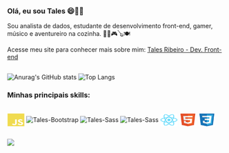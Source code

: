 ### Olá, eu sou Tales 😄✌🏽

Sou analista de dados, estudante de desenvolvimento front-end, gamer, músico e aventureiro na cozinha. 👨‍💻🎮🪕🍽

Acesse meu site para conhecer mais sobre mim: <a href="https://oliveiratales.github.io/" target="_blank"> Tales Ribeiro - Dev. Front-end </a>
##

![Anurag's GitHub stats](https://github-readme-stats.vercel.app/api?username=oliveiratales&show_icons=true&theme=dark)
![Top Langs](https://github-readme-stats.vercel.app/api/top-langs/?username=oliveiratales&theme=dark&layout=compact)


### Minhas principais skills:  
<div style="display: inline_block"><br>
  <img align="center" alt="Tales-Js" height="30" width="40" src="https://raw.githubusercontent.com/devicons/devicon/master/icons/javascript/javascript-plain.svg">
  <img align="center" alt="Tales-Bootstrap" height="30" width="40" src="https://cdn.jsdelivr.net/gh/devicons/devicon/icons/bootstrap/bootstrap-original.svg"> 
  <img align="center" alt="Tales-Sass" height="30" width="40" src="https://cdn.jsdelivr.net/gh/devicons/devicon/icons/sass/sass-original.svg" />
  <img align="center" alt="Tales-Sass" height="30" width="40" src="https://cdn.jsdelivr.net/gh/devicons/devicon/icons/wordpress/wordpress-original.svg" />
  <img align="center" alt="Tales-React" height="30" width="40" src="https://raw.githubusercontent.com/devicons/devicon/master/icons/react/react-original.svg">
  <img align="center" alt="Tales-HTML" height="30" width="40" src="https://raw.githubusercontent.com/devicons/devicon/master/icons/html5/html5-original.svg">
  <img align="center" alt="Tales-CSS" height="30" width="40" src="https://raw.githubusercontent.com/devicons/devicon/master/icons/css3/css3-original.svg">
</div>

##
 
<div style="display: block">
  <a href="https://www.linkedin.com/in/talesroliveira/" target="_blank"><img src="https://img.shields.io/badge/-LinkedIn-%230077B5?style=for-the-badge&logo=linkedin&logoColor=white" target="_blank"></a> 
</div>
